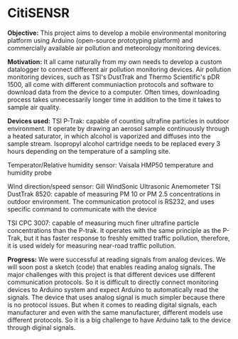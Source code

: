 # CitiSENSR

<b>Objective:</b>
This project aims to develop a mobile environmental monitoring platform using Arduino (open-source prototyping platform) and commercially available air pollution and meteorology monitoring devices.
 
<b>Motivation:</b>
It all came naturally from my own needs to develop a custom datalogger to connect different air pollution monitoring devices. Air pollution monitoring devices, such as TSI's DustTrak and Thermo Scientific's pDR 1500, all come with different communiaction protocols and software to download data from the device to a computer. Often times, downloading process takes unnecessarily longer time in addition to the time it takes to sample air quality. 

<b>Devices used:</b>
TSI P-Trak: capable of counting ultrafine particles in outdoor environment. It operate by drawing an aerosol sample continuously through a heated saturator, in which alcohol is vaporized and diffuses into the sample stream. Isopropyl alcohol cartridge needs to be replaced every 3 hours depending on the temperature of a sampling site.

Temperator/Relative humidity sensor: Vaisala HMP50 temperature and humidity probe
 
Wind direction/speed sensor: Gill WindSonic Ultrasonic Anemometer 
TSI DustTrak 8520: capable of measuring PM 10 or PM 2.5 concentrations in outdoor environment. The communication protocol is RS232, and uses specific command to communicate with the device
 
TSI CPC 3007: capable of measuring much finer ultrafine particle concentrations than the P-trak. It operates with the same principle as the P-Trak, but it has faster response to freshly emitted traffic pollution, therefore, it is used widely for measuring near-road traffic pollution.

<b>Progress:</b>
We were successful at reading signals from analog devices. We will soon post a sketch (code) that enables reading analog signals. The major challenges with this project is that different devices use different communication protocols. So it is difficult to directly connect monitoring devices to Arduino system and expect Arduino to automatically read the signals. The device that uses analog signal is much simpler because there is no protocol issues. But when it comes to reading digital signals, each manufacturer and even with the same manufacturer, different models use different protocols. So it is a big challenge to have Arduino talk to the device through diginal signals. 
